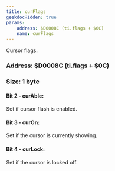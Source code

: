 ```yaml
---
title: curFlags
geekdocHidden: true
params:
    address: $D0008C (ti.flags + $0C)
    name: curFlags
---
```


Cursor flags.

### Address: $D0008C (ti.flags + $0C)

### Size: 1 byte

#### Bit 2 - curAble:
Set if cursor flash is enabled.

#### Bit 3 - curOn:
Set if the cursor is currently showing.

#### Bit 4 - curLock:
Set if the cursor is locked off.
